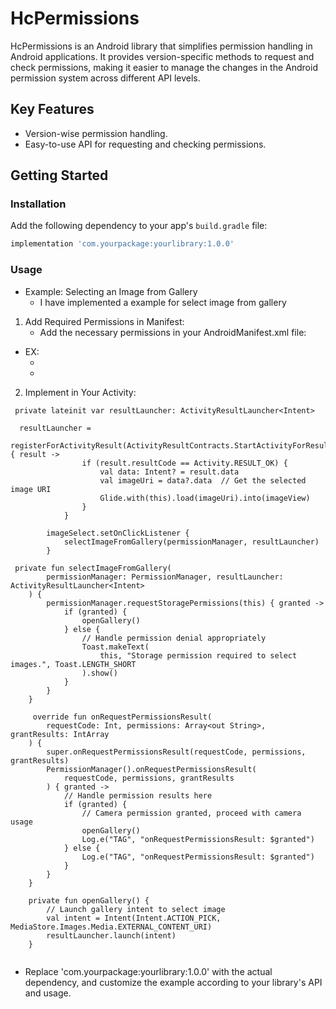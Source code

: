 # HcPermissions

HcPermissions is an Android library that simplifies permission handling in Android applications. It
provides version-specific methods to request and check permissions, making it easier to manage the
changes in the Android permission system across different API levels.

## Key Features

- Version-wise permission handling.
- Easy-to-use API for requesting and checking permissions.

## Getting Started

### Installation

Add the following dependency to your app's `build.gradle` file:

```gradle
implementation 'com.yourpackage:yourlibrary:1.0.0'
```

### Usage

- Example: Selecting an Image from Gallery
    - I have implemented a example for select image from gallery

1. Add Required Permissions in Manifest:
    - Add the necessary permissions in your AndroidManifest.xml file:
- EX:
    - <uses-permission android:name="android.permission.READ_EXTERNAL_STORAGE"></uses-permission>
    - <uses-permission android:name="android.permission.WRITE_EXTERNAL_STORAGE"></uses-permission>

2. Implement in Your Activity:

```
 private lateinit var resultLauncher: ActivityResultLauncher<Intent>
 
  resultLauncher =
            registerForActivityResult(ActivityResultContracts.StartActivityForResult()) { result ->
                if (result.resultCode == Activity.RESULT_OK) {
                    val data: Intent? = result.data
                    val imageUri = data?.data  // Get the selected image URI
                    Glide.with(this).load(imageUri).into(imageView)
                }
            }

        imageSelect.setOnClickListener {
            selectImageFromGallery(permissionManager, resultLauncher)
        }
 
 private fun selectImageFromGallery(
        permissionManager: PermissionManager, resultLauncher: ActivityResultLauncher<Intent>
    ) {
        permissionManager.requestStoragePermissions(this) { granted ->
            if (granted) {
                openGallery()
            } else {
                // Handle permission denial appropriately
                Toast.makeText(
                    this, "Storage permission required to select images.", Toast.LENGTH_SHORT
                ).show()
            }
        }
    }
    
     override fun onRequestPermissionsResult(
        requestCode: Int, permissions: Array<out String>, grantResults: IntArray
    ) {
        super.onRequestPermissionsResult(requestCode, permissions, grantResults)
        PermissionManager().onRequestPermissionsResult(
            requestCode, permissions, grantResults
        ) { granted ->
            // Handle permission results here
            if (granted) {
                // Camera permission granted, proceed with camera usage
                openGallery()
                Log.e("TAG", "onRequestPermissionsResult: $granted")
            } else {
                Log.e("TAG", "onRequestPermissionsResult: $granted")
            }
        }
    }

    private fun openGallery() {
        // Launch gallery intent to select image
        val intent = Intent(Intent.ACTION_PICK, MediaStore.Images.Media.EXTERNAL_CONTENT_URI)
        resultLauncher.launch(intent)
    }
 
```

- Replace 'com.yourpackage:yourlibrary:1.0.0' with the actual dependency, and customize the example according to your library's API and usage.
